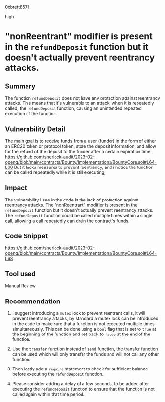 0xbrett8571

high

# "nonReentrant" modifier is present in the `refundDeposit` function but it doesn't actually prevent reentrancy attacks.

## Summary
The function `refundDeposit` does not have any protection against reentrancy attacks. This means that it's vulnerable to an attack, when it is repeatedly called, the `refundDeposit` function, causing an unintended repeated execution of the function.

## Vulnerability Detail
The main goal is to receive funds from a user (funder) in the form of either an ERC20 token or protocol token, store the deposit information, and allow for the refund of the deposit to the funder after a certain expiration time.
https://github.com/sherlock-audit/2023-02-openq/blob/main/contracts/Bounty/Implementations/BountyCore.sol#L64-L68
But it lacks measures to prevent reentrancy, and i notice the function can be called repeatedly while it is still executing,

## Impact
The vulnerability I see in the code is the lack of protection against reentrancy attacks. The "nonReentrant" modifier is present in the `refundDeposit` function but it doesn't actually prevent reentrancy attacks. The `refundDeposit` function could be called multiple times within a single call, allowing a call repeatedly can drain the contract's funds.

## Code Snippet
https://github.com/sherlock-audit/2023-02-openq/blob/main/contracts/Bounty/Implementations/BountyCore.sol#L64-L68

## Tool used

Manual Review

## Recommendation
1. I suggest introducing a `mutex` lock to prevent reentrant calls, it will prevent reentrancy attacks, by standard a mutex lock can be introduced in the code to make sure that a function is not executed multiple times simultaneously. This can be done using a `bool` flag that is set to `true` at the beginning of the function and set back to `false` at the end of the function.

2. Use the `transfer` function instead of `send` function, the transfer function can be used which will only transfer the funds and will not call any other function.

3. Then lastly add a `require` statement to check for sufficient balance before executing the `refundDeposit` function.

4. Please consider adding a delay of a few seconds, to be added after executing the `refundDeposit` function to ensure that the function is not called again within that time period.